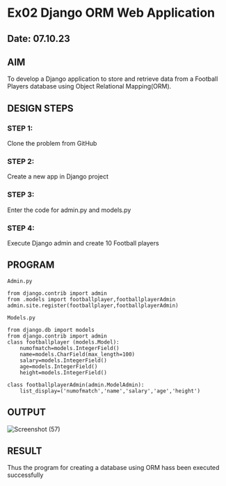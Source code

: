 # Ex02 Django ORM Web Application
## Date: 07.10.23

## AIM
To develop a Django application to store and retrieve data from a Football Players database using Object Relational Mapping(ORM).

## DESIGN STEPS

### STEP 1:
Clone the problem from GitHub

### STEP 2:
Create a new app in Django project

### STEP 3:
Enter the code for admin.py and models.py

### STEP 4:
Execute Django admin and create 10 Football players

## PROGRAM
```
Admin.py

from django.contrib import admin
from .models import footballplayer,footballplayerAdmin
admin.site.register(footballplayer,footballplayerAdmin)

Models.py

from django.db import models
from django.contrib import admin
class footballplayer (models.Model):
    numofmatch=models.IntegerField()
    name=models.CharField(max_length=100)
    salary=models.IntegerField()
    age=models.IntegerField()
    height=models.IntegerField()

class footballplayerAdmin(admin.ModelAdmin):
    list_display=('numofmatch','name','salary','age','height')
```

## OUTPUT

![Screenshot (57)](https://github.com/surothaaman/ORM/assets/133313653/aeb5813a-4506-46e3-bb2b-132a4e3da875)

## RESULT
Thus the program for creating a database using ORM hass been executed successfully
